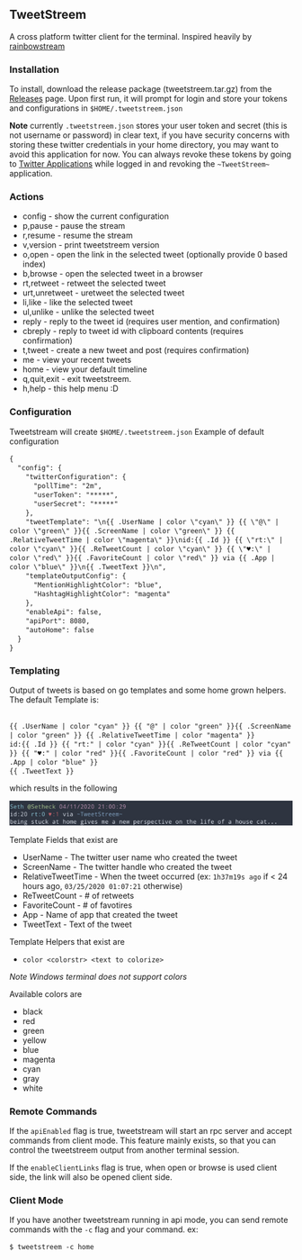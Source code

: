 TweetStreem
---
A cross platform twitter client for the terminal. 
Inspired heavily by [rainbowstream](https://github.com/orakaro/rainbowstream)

### Installation
To install, download the release package (tweetstreem.tar.gz) from the [Releases](https://github.com/Setheck/tweetstreem/releases) page.
Upon first run, it will prompt for login and store your tokens and configurations in `$HOME/.tweetstreem.json` 

**Note** currently `.tweetstreem.json` stores your user token and secret (this is not username or password) in clear text, if you have security concerns with storing these twitter credentials in your home directory, you may want to avoid this application for now.
You can always revoke these tokens by going to [Twitter Applications](https://twitter.com/settings/applications) while logged in and revoking the `~TweetStreem~` application.

### Actions
* config - show the current configuration
* p,pause - pause the stream
* r,resume - resume the stream
* v,version - print tweetstreem version
* o,open - open the link in the selected tweet (optionally provide 0 based index)
* b,browse - open the selected tweet in a browser
* rt,retweet - retweet the selected tweet
* urt,unretweet - uretweet the selected tweet
* li,like - like the selected tweet
* ul,unlike - unlike the selected tweet
* reply <id> <status> - reply to the tweet id (requires user mention, and confirmation)
* cbreply <id> - reply to tweet id with clipboard contents (requires confirmation)
* t,tweet <status> - create a new tweet and post (requires confirmation)
* me - view your recent tweets
* home - view your default timeline
* q,quit,exit - exit tweetstreem.
* h,help - this help menu :D

### Configuration
Tweetstream will create `$HOME/.tweetstreem.json`
Example of default configuration
```
{
  "config": {
    "twitterConfiguration": {
      "pollTime": "2m",
      "userToken": "*****",
      "userSecret": "*****"
    },
    "tweetTemplate": "\n{{ .UserName | color \"cyan\" }} {{ \"@\" | color \"green\" }}{{ .ScreenName | color \"green\" }} {{ .RelativeTweetTime | color \"magenta\" }}\nid:{{ .Id }} {{ \"rt:\" | color \"cyan\" }}{{ .ReTweetCount | color \"cyan\" }} {{ \"♥:\" | color \"red\" }}{{ .FavoriteCount | color \"red\" }} via {{ .App | color \"blue\" }}\n{{ .TweetText }}\n",
    "templateOutputConfig": {
      "MentionHighlightColor": "blue",
      "HashtagHighlightColor": "magenta"
    },
    "enableApi": false,
    "apiPort": 8080,
    "autoHome": false
  }
}
```

### Templating
Output of tweets is based on go templates and some home grown helpers.
The default Template is:

```

{{ .UserName | color "cyan" }} {{ "@" | color "green" }}{{ .ScreenName | color "green" }} {{ .RelativeTweetTime | color "magenta" }}
id:{{ .Id }} {{ "rt:" | color "cyan" }}{{ .ReTweetCount | color "cyan" }} {{ "♥:" | color "red" }}{{ .FavoriteCount | color "red" }} via {{ .App | color "blue" }}
{{ .TweetText }}

  ```
which results in the following

![](./img/display_example.png)

Template Fields that exist are
* UserName          - The twitter user name who created the tweet
* ScreenName        - The twitter handle who created the tweet
* RelativeTweetTime - When the tweet occurred (ex: `1h37m19s ago` if < 24 hours ago, `03/25/2020 01:07:21` otherwise) 
* ReTweetCount      - # of retweets
* FavoriteCount     - # of favotires
* App               - Name of app that created the tweet
* TweetText         - Text of the tweet

Template Helpers that exist are
* `color <colorstr> <text to colorize>`

*Note Windows terminal does not support colors*

Available colors are 
* black
* red
* green
* yellow
* blue
* magenta
* cyan
* gray
* white

### Remote Commands
If the `apiEnabled` flag is true, tweetstream will start an rpc server and accept commands from client mode.
This feature mainly exists, so that you can control the tweetstreem output from another terminal session.

If the `enableClientLinks` flag is true, when open or browse is used client side, the link will also be opened client side.

### Client Mode
If you have another tweetstream running in api mode, you can send remote commands
with the `-c` flag and your command.
ex:
```
$ tweetstreem -c home
``` 